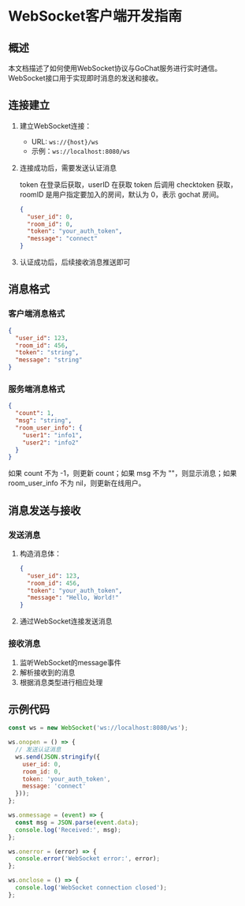 # WebSocket客户端开发指南

## 概述

本文档描述了如何使用WebSocket协议与GoChat服务进行实时通信。WebSocket接口用于实现即时消息的发送和接收。

## 连接建立

1. 建立WebSocket连接：
   - URL: `ws://{host}/ws`
   - 示例：`ws://localhost:8080/ws`

2. 连接成功后，需要发送认证消息

    token 在登录后获取，userID 在获取 token 后调用 checktoken 获取，roomID 是用户指定要加入的房间，默认为 0，表示 gochat 房间。

   ```json
   {
     "user_id": 0,
     "room_id": 0,
     "token": "your_auth_token",
     "message": "connect"
   }
   ```

3. 认证成功后，后续接收消息推送即可

## 消息格式

### 客户端消息格式

```json
{
  "user_id": 123,
  "room_id": 456,
  "token": "string",
  "message": "string"
}
```

### 服务端消息格式

```json
{
  "count": 1,
  "msg": "string",
  "room_user_info": {
    "user1": "info1",
    "user2": "info2"
  }
}
```

如果 count 不为 -1，则更新 count；如果 msg 不为 ""，则显示消息；如果 room_user_info 不为 nil，则更新在线用户。

## 消息发送与接收

### 发送消息

1. 构造消息体：

   ```json
   {
     "user_id": 123,
     "room_id": 456,
     "token": "your_auth_token",
     "message": "Hello, World!"
   }
   ```

2. 通过WebSocket连接发送消息

### 接收消息

1. 监听WebSocket的message事件
2. 解析接收到的消息
3. 根据消息类型进行相应处理

## 示例代码

```javascript
const ws = new WebSocket('ws://localhost:8080/ws');

ws.onopen = () => {
  // 发送认证消息
  ws.send(JSON.stringify({
    user_id: 0,
    room_id: 0,
    token: 'your_auth_token',
    message: 'connect'
  }));
};

ws.onmessage = (event) => {
  const msg = JSON.parse(event.data);
  console.log('Received:', msg);
};

ws.onerror = (error) => {
  console.error('WebSocket error:', error);
};

ws.onclose = () => {
  console.log('WebSocket connection closed');
};
```
